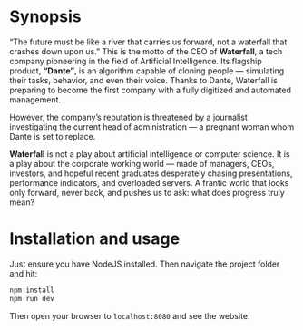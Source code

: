 # Synopsis

“The future must be like a river that carries us forward, not a waterfall that crashes down upon us.” This is the motto of the CEO of **Waterfall**, a tech company pioneering in the field of Artificial Intelligence. Its flagship product, **“Dante”**, is an algorithm capable of cloning people — simulating their tasks, behavior, and even their voice. Thanks to Dante, Waterfall is preparing to become the first company with a fully digitized and automated management.

However, the company’s reputation is threatened by a journalist investigating the current head of administration — a pregnant woman whom Dante is set to replace.

**Waterfall** is not a play about artificial intelligence or computer science. It is a play about the corporate working world — made of managers, CEOs, investors, and hopeful recent graduates desperately chasing presentations, performance indicators, and overloaded servers. A frantic world that looks only forward, never back, and pushes us to ask: what does progress truly mean?

# Installation and usage

Just ensure you have NodeJS installed. Then navigate the project folder and hit:

```bash
npm install
npm run dev
```

Then open your browser to `localhost:8080` and see the website.
